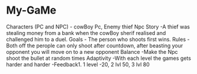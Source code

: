 # My-GaMe
 Characters (PC and NPC) -
 cowBoy Pc, Enemy thief Npc
 Story -A thief was stealing money from a bank when the cowBoy sherif realised and challenged him to a duel.
 Goals - The person who shoots first wins.
 Rules -Both off the perople can only shoot after countdown, after beasting your opponent you will move on to a new opponent
 Balance -Make the Npc shoot the bullet at random times 
 Adaptivity -With each level the games gets harder and harder 
 -Feedback1. 1 level -20, 2 lvl 50, 3 lvl 80 
              
